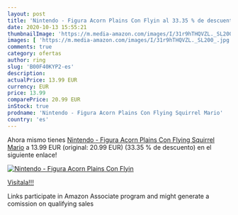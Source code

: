 ```yaml
---
layout: post
title: 'Nintendo - Figura Acorn Plains Con Flyin al 33.35 % de descuento'
date: 2020-10-13 15:55:21
thumbnailImage: 'https://m.media-amazon.com/images/I/31r9hTHQVZL._SL200_.jpg'
images: [ 'https://m.media-amazon.com/images/I/31r9hTHQVZL._SL200_.jpg' ]
comments: true
category: ofertas
author: ring
slug: 'B00F40KYP2-es'
description:
actualPrice: 13.99 EUR
currency: EUR
price: 13.99
comparePrice: 20.99 EUR
inStock: true
prodname: 'Nintendo - Figura Acorn Plains Con Flying Squirrel Mario'
country: 'es'
---
```


Ahora mismo tienes [Nintendo - Figura Acorn Plains Con Flying Squirrel Mario](https://www.amazon.es/dp/B00F40KYP2/?tag=tolees-21) a 13.99 EUR (original: 20.99 EUR) (33.35 %  de descuento) en el siguiente enlace!

[![Nintendo - Figura Acorn Plains Con Flyin](https://m.media-amazon.com/images/I/31r9hTHQVZL._SL200_.jpg)](https://www.amazon.es/dp/B00F40KYP2/?tag=tolees-21)

[Visítala!!!](https://www.amazon.es/dp/B00F40KYP2/?tag=tolees-21)

Links participate in Amazon Associate program and might generate a comission on qualifying sales
